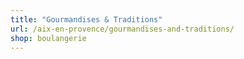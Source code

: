 ```yaml
---
title: "Gourmandises & Traditions"
url: /aix-en-provence/gourmandises-and-traditions/
shop: boulangerie
---
```

